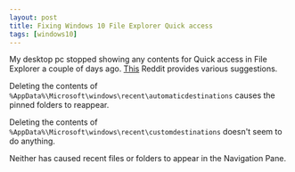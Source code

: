 ```yaml
---
layout: post
title: Fixing Windows 10 File Explorer Quick access
tags: [windows10]
---
```

My desktop pc stopped showing any contents for Quick access in File Explorer a couple of days ago. 
[This](https://www.reddit.com/r/Windows10/comments/3f60l6/broken_quick_access/) Reddit provides various suggestions.

Deleting the contents of `%AppData%\Microsoft\windows\recent\automaticdestinations` causes the pinned folders to reappear.

Deleting the contents of `%AppData%\Microsoft\windows\recent\customdestinations` doesn't seem to do anything.

Neither has caused recent files or folders to appear in the Navigation Pane.
